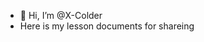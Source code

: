 - 👋 Hi, I’m @X-Colder
- Here is my lesson documents for shareing

<!---
X-Colder/X-Colder is a ✨ special ✨ repository because its `README.md` (this file) appears on your GitHub profile.
You can click the Preview link to take a look at your changes.
--->
